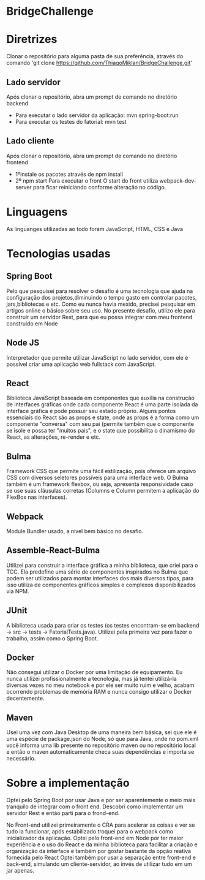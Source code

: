 # BridgeChallenge

# Diretrizes
Clonar o repositório para alguma pasta de sua preferência, através do comando 'git clone https://github.com/ThiagoMiklan/BridgeChallenge.git' 
##  Lado servidor
Após clonar o repositório, abra um prompt de comando no diretório backend
- Para executar o lado servidor da aplicação: mvn spring-boot:run
- Para executar os testes do fatorial: mvn test
## Lado cliente
Após clonar o repositório, abra um prompt de comando no diretório frontend
- 1ºinstale os pacotes através de npm install
- 2º npm start  Para executar o front
O start do front utiliza webpack-dev-server para ficar reiniciando conforme alteração no código.
# Linguagens 
As linguanges utilizadas ao todo foram JavaScript, HTML, CSS e Java
# Tecnologias usadas
## Spring Boot
Pelo que pesquisei para resolver o desafio é uma tecnologia que ajuda na configuração dos projetos,diminuindo o tempo
gasto em controlar pacotes, jars,bibliotecas e etc. Como eu nunca havia mexido, precisei pesquisar em artigos online 
o básico sobre seu uso. No presente desafio, utilizo ele para construir um servidor Rest, para que eu possa integrar
com meu frontend construído em Node

## Node JS
Interpretador que permite utilizar JavaScript no lado servidor, com ele é possível criar uma aplicação web fullstack com JavaScript.
## React
Biblioteca JavaScript baseada em componentes que auxilia na construção de interfaces gráficas onde cada componente React é uma parte
isolada da interface gráfica e pode possuir seu estado próprio. Alguns pontos essenciais do React são as props e state, onde as props 
é a forma como um componente "conversa" com seu pai (permite também que o componente se isole e possa ter "muitos pais", e o state que
possibilita o dinamismo do React, as alterações, re-render e etc.
## Bulma
Framework CSS que permite uma fácil estilização, pois oferece um arquivo CSS com diversos seletores possíveis para uma interface web. O
Bulma também é um framework flexbox, ou seja, apresenta responsividade caso se use suas cláusulas corretas (Columns e Column permitem 
a aplicação do FlexBox nas interfaces).
## Webpack
Module Bundler usado, a nível bem básico no desafio.
## Assemble-React-Bulma
Utilizei para construir a interface gráfica a minha biblioteca, que criei para o TCC. Ela predefine uma série de componentes inspirados
no Bulma que podem ser utilizados para montar interfaces dos mais diversos tipos, para isso utiliza de componentes gráficos simples e complexos disponibilizados via NPM.
## JUnit
A biblioteca usada para criar os testes (os testes encontram-se em backend -> src -> tests -> FatorialTests.java). Utilizei pela primeira vez para fazer o trabalho, assim como o Spring Boot.
## Docker
Não consegui utilizar o Docker por uma limitação de equipamento. Eu nunca utilizei profissionalmente a tecnologia, mas já tentei utilizá-la diversas vezes no meu notebook e por ele ser muito ruim e velho, acabam ocorrendo problemas de memória RAM e nunca consigo utilizar o Docker decentemente.
## Maven
Usei uma vez com Java Desktop de uma maneira bem básica, sei que ele é uma espécie de package.json do Node, só que para Java, onde no pom.xml você informa uma lib presente no repositório maven ou no repositório local e então o maven automaticamente checa suas dependências e importa se necessário.
# Sobre a implementação
Optei pelo Spring Boot por usar Java e por ser aparentemente o meio mais tranquilo de integrar com o front end. Descobri como implementar um servidor Rest e então parti para o frond-end.

No Front-end utilizei primeiramente o CRA para acelerar as coisas e ver se tudo ia funcionar, após estabilizado troquei para o webpack como inicializador da aplicação. Optei pelo front-end em Node por ter maior experiência e o uso do React e da minha biblioteca para facilitar a criação e organização da interface e também por gostar bastante da opção reativa fornecida pelo React
Optei também por usar a separação entre front-end e back-end, simulando um cliente-servidor, ao invés de utilizar tudo em um jar apenas.
